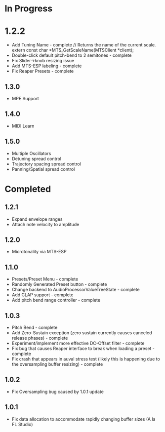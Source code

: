# In Progress

# 1.2.2
* Add Tuning Name - complete
    // Returns the name of the current scale.
    extern const char *MTS_GetScaleName(MTSClient *client);
* Double-click default pitch-bend to 2 semitones - complete
* Fix Slider->knob resizing issue
* Add MTS-ESP labeling - complete
* Fix Reaper Presets - complete

## 1.3.0
* MPE Support

## 1.4.0
* MIDI Learn

## 1.5.0
* Multiple Oscillators
* Detuning spread control
* Trajectory spacing spread control
* Panning/Spatial spread control

# Completed

## 1.2.1
* Expand envelope ranges
* Attach note velocity to amplitude

## 1.2.0
* Microtonality via MTS-ESP

## 1.1.0
* Presets/Preset Menu - complete
* Randomly Generated Preset button - complete
* Change backend to AudioProcessorValueTreeState - complete
* Add CLAP support - complete
* Add pitch bend range controller - complete

## 1.0.3
* Pitch Bend - complete
* Add Zero-Sustain exception (zero sustain currently causes canceled release phases) - complete
* Experiment/implement more effective DC-Offset filter - complete
* Fix bug that causes Reaper interface to break when loading a preset - complete
* Fix crash that appears in auval stress test (likely this is happening due to the oversampling buffer resizing) - complete

## 1.0.2
* Fix Oversampling bug caused by 1.0.1 update

## 1.0.1
* Fix data allocation to accommodate rapidly changing buffer sizes (A la FL Studio)
